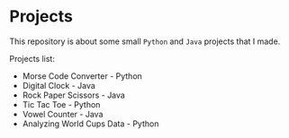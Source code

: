# Projects

This repository is about some small `Python` and `Java` projects that I made.

Projects list:

- Morse Code Converter - Python
- Digital Clock - Java
- Rock Paper Scissors - Java
- Tic Tac Toe - Python
- Vowel Counter - Java
- Analyzing World Cups Data - Python

